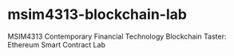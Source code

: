 # msim4313-blockchain-lab
MSIM4313 Contemporary Financial Technology Blockchain Taster:  Ethereum Smart Contract Lab
